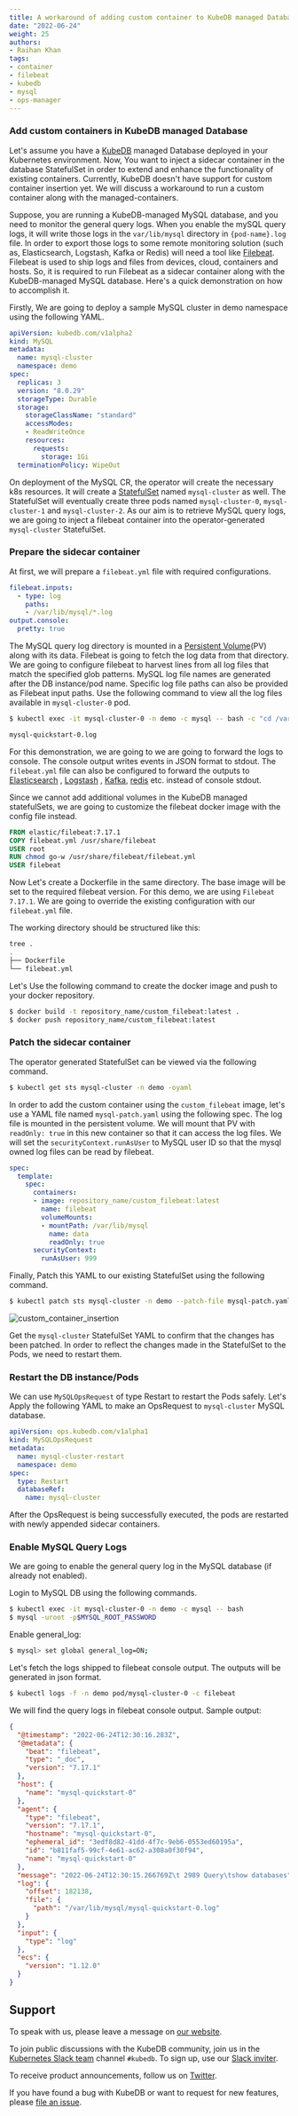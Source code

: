 ```yaml
---
title: A workaround of adding custom container to KubeDB managed Databases
date: "2022-06-24"
weight: 25
authors:
- Raihan Khan
tags:
- container
- filebeat
- kubedb
- mysql
- ops-manager
---
```


### Add custom containers in KubeDB managed Database

Let's assume you have a [KubeDB](https://kubedb.com/docs/v2022.05.24/welcome/) managed Database deployed in your Kubernetes environment. Now, You want to inject a sidecar container in the database StatefulSet in order to extend and enhance the functionality of existing containers. Currently, KubeDB doesn't have support for custom container insertion yet. We will discuss a workaround to run a custom container along with the managed-containers. 

Suppose, you are running a KubeDB-managed MySQL database, and you need to monitor the general query logs. When you enable the mySQL query logs, it will write those logs in the `var/lib/mysql` directory in `{pod-name}.log` file. In order to export those logs to some remote monitoring solution (such as, Elasticsearch, Logstash, Kafka or Redis)  will need a tool like [Filebeat](https://www.elastic.co/beats/filebeat). Filebeat is used to ship logs and files from devices, cloud, containers and hosts. So, it is required to run Filebeat as a sidecar container along with the KubeDB-managed MySQL database. Here's a quick demonstration on how to accomplish it.

Firstly, We are going to deploy a sample MySQL cluster in demo namespace using the following YAML.

```yaml
apiVersion: kubedb.com/v1alpha2
kind: MySQL
metadata:
  name: mysql-cluster
  namespace: demo
spec:
  replicas: 3
  version: "8.0.29"
  storageType: Durable
  storage:
    storageClassName: "standard"
    accessModes:
    - ReadWriteOnce
    resources:
      requests:
        storage: 1Gi
  terminationPolicy: WipeOut
```

On deployment of the MySQL CR, the operator will create the necessary k8s resources. It will create a [StatefulSet](https://kubernetes.io/docs/concepts/workloads/controllers/statefulset) named `mysql-cluster` as well. The StatefulSet will eventually create three pods named `mysql-cluster-0`, `mysql-cluster-1` and `mysql-cluster-2`. As our aim is to retrieve MySQL query logs, we are going to inject a filebeat container into the operator-generated `mysql-cluster` StatefulSet.

### Prepare the sidecar container

At first, we will prepare a `filebeat.yml` file with required configurations.

```yaml
filebeat.inputs:
  - type: log
    paths:
    - /var/lib/mysql/*.log
output.console:
  pretty: true
```

The MySQL query log directory is mounted in a [Persistent Volume](https://kubernetes.io/docs/concepts/storage/persistent-volumes/)(PV) along with its data. Filebeat is going to fetch the log data from that directory. We are going to configure filebeat to harvest lines from all log files that match the specified glob patterns. MySQL log file names are generated after the DB instance/pod name. Specific log file paths can also be provided as Filebeat input paths.  Use the following command to view all the log files available in `mysql-cluster-0` pod.

```bash
$ kubectl exec -it mysql-cluster-0 -n demo -c mysql -- bash -c "cd /var/lib/mysql && ls | grep *.log"

mysql-quickstart-0.log
```

For this demonstration, we are going to we are going to forward the logs to console. The console output writes events in JSON format to stdout. The `filebeat.yml` file can also be configured to forward the outputs to [Elasticsearch](https://www.elastic.co/guide/en/beats/filebeat/current/elasticsearch-output.html) , [Logstash](https://www.elastic.co/guide/en/beats/filebeat/current/elasticsearch-output.html) , [Kafka](https://www.elastic.co/guide/en/beats/filebeat/current/kafka-output.html), [redis](https://www.elastic.co/guide/en/beats/filebeat/current/redis-output.html) etc. instead of console stdout.

Since we cannot add additional volumes in the KubeDB managed statefulSets, we are going to customize the filebeat docker image with the config file instead.

```dockerfile
FROM elastic/filebeat:7.17.1
COPY filebeat.yml /usr/share/filebeat
USER root
RUN chmod go-w /usr/share/filebeat/filebeat.yml
USER filebeat
```

Now Let's create a Dockerfile in the same directory. The base image will be set to the required filebeat version. For this demo, we are using `Filebeat 7.17.1`.  We are going to override the existing configuration with our `filebeat.yml` file.

The working directory should be structured like this:

```bash
tree .
.
├── Dockerfile
└── filebeat.yml
```

Let's Use the following command to create the docker image and push to your docker repository.

```bash
$ docker build -t repository_name/custom_filebeat:latest .
$ docker push repository_name/custom_filebeat:latest
```
### Patch the sidecar container

The operator generated StatefulSet can be viewed via the following command.

```bash
$ kubectl get sts mysql-cluster -n demo -oyaml
```

In order to add the custom container using the `custom_filebeat` image, let's use a YAML file named `mysql-patch.yaml` using the following spec. The log file is mounted in the persistent volume. We will mount that PV with `readOnly: true` in this new container so that it can access the log files. We will set the `securityContext.runAsUser` to MySQL user ID so that the mysql owned log files can be read by filebeat.

```yaml
spec:
  template:
    spec:
      containers:
      - image: repository_name/custom_filebeat:latest
        name: filebeat
        volumeMounts:
        - mountPath: /var/lib/mysql
          name: data
          readOnly: true
      securityContext:
        runAsUser: 999
```

Finally, Patch this YAML to our existing StatefulSet using the following command.

```bash
$ kubectl patch sts mysql-cluster -n demo --patch-file mysql-patch.yaml
```
![custom_container_insertion](custom_container_insertion.jpg)

Get the `mysql-cluster` StatefulSet YAML to confirm that the changes has been patched. In order to reflect the changes made in the StatefulSet to the Pods, we need to restart them.

### Restart the DB instance/Pods

We can use `MySQLOpsRequest` of type Restart to restart the Pods safely. Let's Apply the following YAML to make an OpsRequest to `mysql-cluster` MySQL database.

```yaml
apiVersion: ops.kubedb.com/v1alpha1
kind: MySQLOpsRequest
metadata:
  name: mysql-cluster-restart
  namespace: demo
spec:
  type: Restart
  databaseRef:
    name: mysql-cluster
```


After the OpsRequest is being successfully executed, the pods are restarted with newly appended sidecar containers. 

### Enable MySQL Query Logs

We are going to enable the general query log in the MySQL database (if already not enabled). 

Login to MySQL DB using the following commands.

```bash
$ kubectl exec -it mysql-cluster-0 -n demo -c mysql -- bash
$ mysql -uroot -p$MYSQL_ROOT_PASSWORD
```

Enable general_log:

```bash
$ mysql> set global general_log=ON;
```

Let's fetch the logs shipped to filebeat console output. The outputs will be generated in json format.

```bash
$ kubectl logs -f -n demo pod/mysql-cluster-0 -c filebeat
```

We will find the query logs in filebeat console output. Sample output:

```json
{
  "@timestamp": "2022-06-24T12:30:16.283Z",
  "@metadata": {
    "beat": "filebeat",
    "type": "_doc",
    "version": "7.17.1"
  },
  "host": {
    "name": "mysql-quickstart-0"
  },
  "agent": {
    "type": "filebeat",
    "version": "7.17.1",
    "hostname": "mysql-quickstart-0",
    "ephemeral_id": "3edf8d82-41dd-4f7c-9eb6-0553ed60195a",
    "id": "b811faf5-99cf-4e61-ac62-a308a0f30f94",
    "name": "mysql-quickstart-0"
  },
  "message": "2022-06-24T12:30:15.266769Z\t 2989 Query\tshow databases",
  "log": {
    "offset": 182138,
    "file": {
      "path": "/var/lib/mysql/mysql-quickstart-0.log"
    }
  },
  "input": {
    "type": "log"
  },
  "ecs": {
    "version": "1.12.0"
  }
}
```


## Support

To speak with us, please leave a message on [our website](https://appscode.com/contact/).

To join public discussions with the KubeDB community, join us in the [Kubernetes Slack team](https://kubernetes.slack.com/messages/C8149MREV/) channel `#kubedb`. To sign up, use our [Slack inviter](http://slack.kubernetes.io/).

To receive product announcements, follow us on [Twitter](https://twitter.com/KubeDB).

If you have found a bug with KubeDB or want to request for new features, please [file an issue](https://github.com/kubedb/project/issues/new).